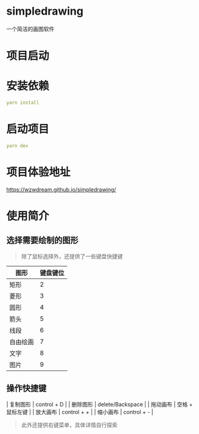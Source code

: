 # simpledrawing
一个简洁的画图软件

# 项目启动

# 安装依赖
```yml
yarn install
```

# 启动项目
```yml
yarn dev
```

# 项目体验地址
https://wzwdream.github.io/simpledrawing/

# 使用简介

## 选择需要绘制的图形

> 除了鼠标选择外，还提供了一些键盘快捷键

|  图形   | 键盘键位  |
|  ----  | ----  |
| 矩形  | 2 |
| 菱形  | 3 |
| 圆形  | 4 |
| 箭头  | 5 |
| 线段  | 6 |
| 自由绘画  | 7 |
| 文字  | 8 |
| 图片  | 9 |

## 操作快捷键

| 复制图形  | control + D |
| 删除图形  | delete/Backspace |
| 拖动画布  | 空格 + 鼠标左键 |
| 放大画布  | control + + |
| 缩小画布  | control + - |

> 此外还提供右键菜单，具体详情自行探索


